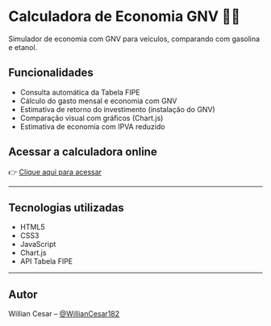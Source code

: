 # Calculadora de Economia GNV 🚗💨

Simulador de economia com GNV para veículos, comparando com gasolina e etanol.

## Funcionalidades
- Consulta automática da Tabela FIPE
- Cálculo do gasto mensal e economia com GNV
- Estimativa de retorno do investimento (instalação do GNV)
- Comparação visual com gráficos (Chart.js)
- Estimativa de economia com IPVA reduzido

## Acessar a calculadora online
👉 [Clique aqui para acessar](https://williancesar182.github.io/calculadora-gnv)

---

## Tecnologias utilizadas
- HTML5
- CSS3
- JavaScript
- Chart.js
- API Tabela FIPE

---

## Autor
Willian Cesar – [@WillianCesar182](https://github.com/WillianCesar182)
